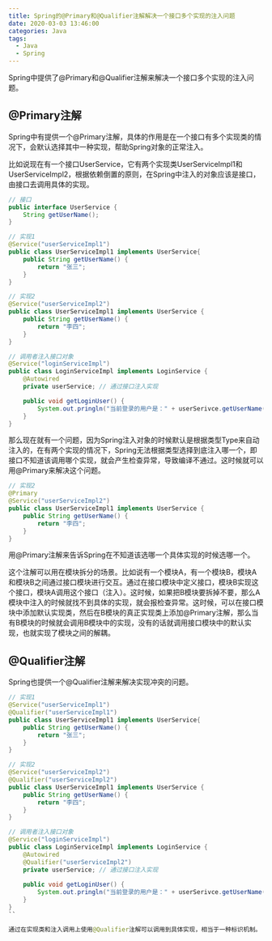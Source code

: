 ```yaml
---
title: Spring的@Primary和@Qualifier注解解决一个接口多个实现的注入问题
date: 2020-03-03 13:46:00
categories: Java
tags:
  - Java
  - Spring
---
```


Spring中提供了@Primary和@Qualifier注解来解决一个接口多个实现的注入问题。

<!--more-->

## @Primary注解

Spring中有提供一个@Primary注解，具体的作用是在一个接口有多个实现类的情况下，会默认选择其中一种实现，帮助Spring对象的正常注入。

比如说现在有一个接口UserService，它有两个实现类UserServiceImpl1和UserServiceImpl2，根据依赖倒置的原则，在Spring中注入的对象应该是接口，由接口去调用具体的实现。

```java
// 接口
public interface UserService {
    String getUserName();
}
```

```java
// 实现1
@Service("userServiceImpl1")
public class UserServiceImpl1 implements UserService{
    public String getUserName() {
        return "张三";
    }
}
```

```java
// 实现2
@Service("userServiceImpl2")
public class UserServiceImpl1 implements UserService {
    public String getUserName() {
        return "李四";
    }
}
```

```java
// 调用者注入接口对象
@Service("loginServiceImpl")
public class LoginServiceImpl implements LoginService {
    @Autowired
    private userService; // 通过接口注入实现

    public void getLoginUser() {
        System.out.pringln("当前登录的用户是：" + userSerivce.getUserName());
    }
}
```

那么现在就有一个问题，因为Spring注入对象的时候默认是根据类型Type来自动注入的，在有两个实现的情况下，Spring无法根据类型选择到底注入哪一个，即接口不知道该调用哪个实现，就会产生检查异常，导致编译不通过。这时候就可以用@Primary来解决这个问题。

```java
// 实现2
@Primary
@Service("userServiceImpl2")
public class UserServiceImpl1 implements UserService {
    public String getUserName() {
        return "李四";
    }
}
```

用@Primary注解来告诉Spring在不知道该选哪一个具体实现的时候选哪一个。

这个注解可以用在模块拆分的场景。比如说有一个模块A，有一个模块B，模块A和模块B之间通过接口模块进行交互。通过在接口模块中定义接口，模块B实现这个接口，模块A调用这个接口（注入）。这时候，如果把B模块要拆掉不要，那么A模块中注入的时候就找不到具体的实现，就会报检查异常。这时候，可以在接口模块中添加默认实现类，然后在B模块的真正实现类上添加@Primary注解，那么当有B模块的时候就会调用B模块中的实现，没有的话就调用接口模块中的默认实现，也就实现了模块之间的解耦。

## @Qualifier注解

Spring也提供一个@Qualifier注解来解决实现冲突的问题。

```java
// 实现1
@Service("userServiceImpl1")
@Qualifier("userServiceImpl1")
public class UserServiceImpl1 implements UserService{
    public String getUserName() {
        return "张三";
    }
}
```

```java
// 实现2
@Service("userServiceImpl2")
@Qualifier("userServiceImpl2")
public class UserServiceImpl1 implements UserService {
    public String getUserName() {
        return "李四";
    }
}
```

```java
// 调用者注入接口对象
@Service("loginServiceImpl")
public class LoginServiceImpl implements LoginService {
    @Autowired
    @Qualifier("userServiceImpl2")
    private userService; // 通过接口注入实现
    
    public void getLoginUser() {
        System.out.pringln("当前登录的用户是：" + userSerivce.getUserName());
    }
}
``

通过在实现类和注入调用上使用@Qualifier注解可以调用到具体实现，相当于一种标识机制。
